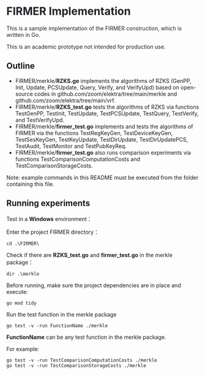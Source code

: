 # <font style="color:rgb(31, 35, 40);">FIRMER Implementation</font>
<font style="color:rgb(31, 35, 40);">This is a sample implementation of the FIRMER construction, which is written in Go. </font>

<font style="color:rgb(31, 35, 40);">This is an academic prototype not intended for production use.</font>

<font style="color:rgb(31, 35, 40);">  
</font>

## Outline
+ FIRMER/merkle/**RZKS.go** implements the algorithms of RZKS (GenPP, Init, Update, PCSUpdate, Query, Verify, and VerifyUpd) based on open-source codes in github.com/zoom/elektra/tree/main/merkle and github.com/zoom/elektra/tree/main/vrf.
+ FIRMER/merkle/**RZKS_test.go** tests the algorithms of RZKS via functions TestGenPP, TestInit, TestUpdate, TestPCSUpdate, TestQuery, TestVerify, and TestVerifyUpd.
+ FIRMER/merkle/**firmer_test.go** implements and tests the algorithms of FIRMER via the functions TestRegKeyGen, TestDeviceKeyGen, TestSesKeyGen, TestKeyUpdate, TestDirUpdate, TestDirUpdatePCS, TestAudit, TestMonitor and TestPubKeyReq.
+ FIRMER/merkle/**firmer_test.go** also runs comparison experiments via functions TestComparisonComputationCosts and TestComparisonStorageCosts.



Note: example commands in this README must be executed from the folder containing this file.

## 
## Running experiments
Test in a **Windows** environment：



Enter the project  FIRMER directory：

```plain
cd .\FIRMER\
```



Check if there are **RZKS_test.go** and **firmer_test.go** in the merkle package：

```plain
dir .\merkle 
```



Before running, make sure the project dependencies are in place and execute:

```plain
go mod tidy
```



Run the test function in the merkle package

```plain
go test -v -run FunctionName ./merkle
```

**FunctionName** can be any test function in the merkle package.

For example:

```plain
go test -v -run TestComparisonComputationCosts ./merkle
go test -v -run TestComparisonStorageCosts ./merkle
```




